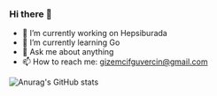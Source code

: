 ### Hi there 👋


- 🔭 I’m currently working on Hepsiburada
- 🌱 I’m currently learning Go
- 💬 Ask me about anything
- 📫 How to reach me: gizemcifguvercin@gmail.com


![Anurag's GitHub stats](https://github-readme-stats.vercel.app/api?username=gizemcifguvercin&theme=dracula&show_icons=true)

